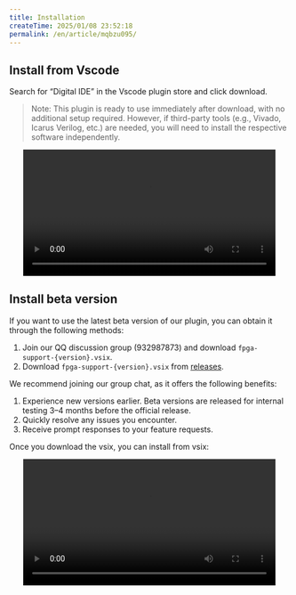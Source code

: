 ```yaml
---
title: Installation
createTime: 2025/01/08 23:52:18
permalink: /en/article/mqbzu095/
---
```


## Install from Vscode

Search for “Digital IDE” in the Vscode plugin store and click download.

> Note: This plugin is ready to use immediately after download, with no additional setup required. However, if third-party tools (e.g., Vivado, Icarus Verilog, etc.) are needed, you will need to install the respective software independently.


<center>
<video width="90%" controls>  
  <source src="/videos/1.1.mp4" type="video/mp4">  
  您的浏览器不支持视频标签。  
</video>
</center>


## Install beta version

If you want to use the latest beta version of our plugin, you can obtain it through the following methods:

1. Join our QQ discussion group (932987873) and download `fpga-support-{version}.vsix`.
2. Download `fpga-support-{version}.vsix` from [releases](https://github.com/Digital-EDA/Digital-IDE/releases).

We recommend joining our group chat, as it offers the following benefits:

1. Experience new versions earlier. Beta versions are released for internal testing 3–4 months before the official release.
2. Quickly resolve any issues you encounter.
3. Receive prompt responses to your feature requests.

Once you download the vsix, you can install from vsix:

<center>
<video width="90%" controls>  
  <source src="/videos/1.2.mp4" type="video/mp4">  
  您的浏览器不支持视频标签。  
</video>
</center>

